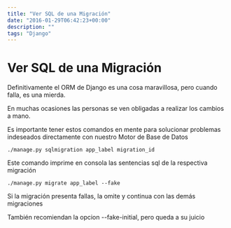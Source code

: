 ```yaml
---
title: "Ver SQL de una Migración"
date: "2016-01-29T06:42:23+00:00"
description: ""
tags: "Django"
---
```

# Ver SQL de una Migración

Definitivamente el ORM de Django es una cosa maravillosa, pero cuando falla, es una mierda.

En muchas ocasiones las personas se ven obligadas a realizar los cambios a mano.

Es importante tener estos comandos en mente para solucionar problemas indeseados directamente con nuestro Motor de Base de Datos

```
./manage.py sqlmigration app_label migration_id
```
Este comando imprime en consola las sentencias sql de la respectiva migración

```
./manage.py migrate app_label --fake
```

Si la migración presenta fallas, la omite y continua con las demás migraciones

También recomiendan la opcion --fake-initial, pero queda a su juicio

